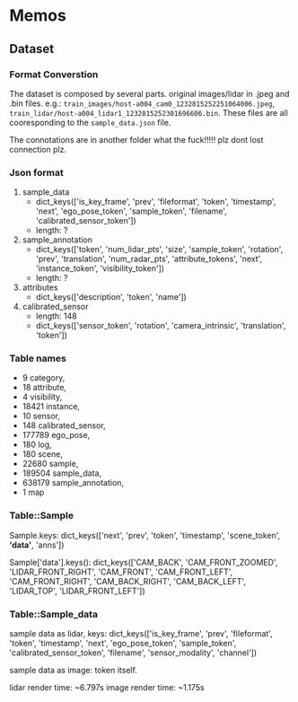 # Memos

## Dataset

### Format Converstion

The dataset is composed by several parts. original images/lidar in .jpeg and .bin files. e.g.:
`train_images/host-a004_cam0_1232815252251064006.jpeg`, `train_lidar/host-a004_lidar1_1232815252301696606.bin`. These files are all cooresponding to the `sample_data.json` file.

The connotations are in another folder what the fuck!!!!! plz dont lost connection plz.

### Json format

1. sample_data
   - dict_keys(['is_key_frame', 'prev', 'fileformat', 'token', 'timestamp', 'next', 'ego_pose_token', 'sample_token', 'filename', 'calibrated_sensor_token'])
   - length: ?
2. sample_annotation
    - dict_keys(['token', 'num_lidar_pts', 'size', 'sample_token', 'rotation', 'prev', 'translation', 'num_radar_pts', 'attribute_tokens', 'next', 'instance_token', 'visibility_token'])
    - length: ?
3. attributes
    - dict_keys(['description', 'token', 'name'])
4. calibrated_sensor
    - length: 148
    - dict_keys(['sensor_token', 'rotation', 'camera_intrinsic', 'translation', 'token'])

### Table names

* 9 category,
* 18 attribute,
* 4 visibility,
* 18421 instance,
* 10 sensor,
* 148 calibrated_sensor,
* 177789 ego_pose,
* 180 log,
* 180 scene,
* 22680 sample,
* 189504 sample_data,
* 638179 sample_annotation,
* 1 map

### Table::Sample

Sample.keys:
dict_keys(['next', 'prev', 'token', 'timestamp', 'scene_token', **'data'**, 'anns'])

Sample['data'].keys():
dict_keys(['CAM_BACK', 'CAM_FRONT_ZOOMED', 'LIDAR_FRONT_RIGHT', 'CAM_FRONT', 'CAM_FRONT_LEFT', 'CAM_FRONT_RIGHT', 'CAM_BACK_RIGHT', 'CAM_BACK_LEFT', 'LIDAR_TOP', 'LIDAR_FRONT_LEFT'])

### Table::Sample_data

sample data as lidar, keys:
dict_keys(['is_key_frame', 'prev', 'fileformat', 'token', 'timestamp', 'next', 'ego_pose_token', 'sample_token', 'calibrated_sensor_token', 'filename', 'sensor_modality', 'channel'])

sample data as image: token itself.

lidar render time: ~6.797s
image render time: ~1.175s